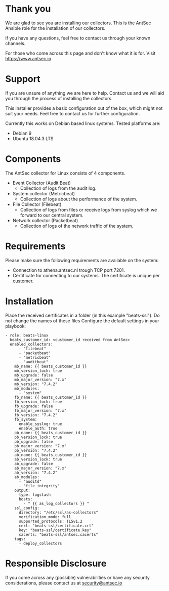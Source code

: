 # Thank you
We are glad to see you are installing our collectors. This is the AntSec Ansible role for the installation of our collectors. 

If you have any questions, feel free to contact us through your known channels.

For those who come across this page and don't know what it is for. Visit https://www.antsec.io

# Support
If you are unsure of anything we are here to help. Contact us and we will aid you through the process of installing the collectors.

This installer provides a basic configuration out of the box, which might not suit your needs. Feel free to contact us for further configuration.

Currently this works on Debian based linux systems. Tested platforms are:

* Debian 9
* Ubuntu 18.04.3 LTS

# Components
The AntSec collector for Linux consists of 4 components.

* Event Collector (Audit Beat)
  * Collection of logs from the audit log.
* System collector (Metricbeat)
  * Collection of logs about the performance of the system.
* File Collector (Filebeat)
  * Collection of logs from files or receive logs from syslog which we forward to our central system.
* Network collector (Packetbeat)
  * Collection of logs of the network traffic of the system.

# Requirements
Please make sure the following requirements are available on the system:

* Connection to athena.antsec.nl trough TCP port 7201.
* Certificate for connecting to our systems. The certificate is unique per customer.

# Installation
Place the received certificates in a folder (in this example "beats-ssl"). Do not change the names of these files
Configure the default settings in your playbook:

```
- role: beats-linux
  beats_customer_id: <customer_id received from AntSec>
  enabled_collectors: 
      - "filebeat"
      - "packetbeat"
      - "metricbeat"
      - "auditbeat"
    mb_name: {{ beats_customer_id }}
    mb_version_lock: true 
    mb_upgrade: false
    mb_major_version: "7.x"
    mb_version: "7.4.2"
    mb_modules:
      - "system"
    fb_name: {{ beats_customer_id }}
    fb_version_lock: true
    fb_upgrade: false
    fb_major_version: "7.x"
    fb_version: "7.4.2"
    fb_system:
      enable_syslog: true
      enable_auth: true
    pb_name: {{ beats_customer_id }}
    pb_version_lock: true
    pb_upgrade: false
    pb_major_version: "7.x"
    pb_version: "7.4.2"
    ab_name: {{ beats_customer_id }}
    ab_version_lock: true
    ab_upgrade: false
    ab_major_version: "7.x"
    ab_version: "7.4.2"
    ab_modules:
      - "auditd"
      - "file_integrity"
    output:
      type: logstash
      hosts:
        - " {{ as_log_collectors }} "
    ssl_config:
      directory: "/etc/ssl/as-collectors"
      verification_mode: full
      supported_protocols: TLSv1.2
      cert: "beats-ssl/certificate.crt"
      key: "beats-ssl/certificate.key"
      cacerts: "beats-ssl/antsec.cacerts"
    tags: 
      - deploy_collectors
```

# Responsible Disclosure
If you come across any (possible) vulnerabilities or have any security considerations, please contact us at security@antsec.io

